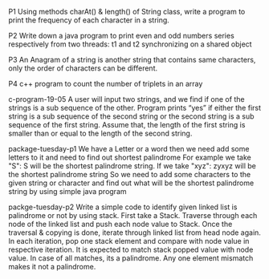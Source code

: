 P1 Using methods charAt() & length() of String class, write a program to print the frequency of each character in a string.

P2 Write down a java program to print even and odd numbers series respectively from two threads: t1 and t2 synchronizing on a shared object

P3 An Anagram of a string is another string that contains same characters, only the order of characters can be different.

P4 c++ program to count the number of triplets in an array

c-program-19-05 A user will input two strings, and we find if one of the strings is a sub sequence of the other. Program prints “yes” if either the first string is a sub sequence of the second string or the second string is a sub sequence of the first string. Assume that, the length of the first string is smaller than or equal to the length of the second string.

package-tuesday-p1 We have a Letter or a word then we need add some letters to it and need to find out shortest palindrome For example we take "S": S will be the shortest palindrome string. If we take "xyz": zyxyz will be the shortest palindrome string So we need to add some characters to the given string or character and find out what will be the shortest palindrome string by using simple java program

packge-tuesday-p2 Write a simple code to identify given linked list is palindrome or not by using stack. First take a Stack. Traverse through each node of the linked list and push each node value to Stack. Once the traversal & copying is done, iterate through linked list from head node again. In each iteration, pop one stack element and compare with node value in respective iteration. It is expected to match stack popped value with node value. In case of all matches, its a palindrome. Any one element mismatch makes it not a palindrome.
